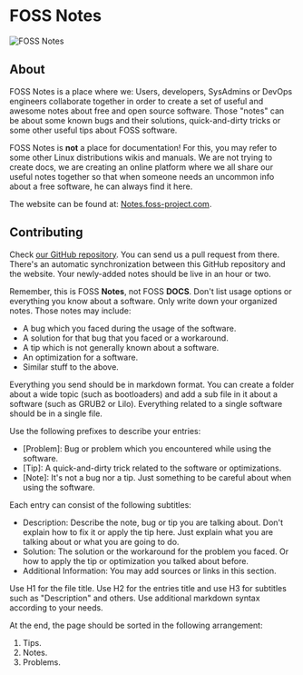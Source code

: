 # FOSS Notes

![FOSS Notes](https://i.imgur.com/D6gfbNP.png)

## About

FOSS Notes is a place where we: Users, developers, SysAdmins or DevOps engineers collaborate together in order to create a set of useful and awesome notes about free and open source software. Those "notes" can be about some known bugs and their solutions, quick-and-dirty tricks or some other useful tips about FOSS software.

FOSS Notes is **not** a place for documentation! For this, you may refer to some other Linux distributions wikis and manuals. We are not trying to create docs, we are creating an online platform where we all share our useful notes together so that when someone needs an uncommon info about a free software, he can always find it here.

The website can be found at: [Notes.foss-project.com](http://Notes.foss-project.com).

## Contributing

Check [our GitHub repository](https://github.com/foss-project/fossnotes). You can send us a pull request from there. There's an automatic synchronization between this GitHub repository and the website. Your newly-added notes should be live in an hour or two.

Remember, this is FOSS **Notes**, not FOSS **DOCS**. Don't list usage options or everything you know about a software. Only write down your organized notes. Those notes may include:

* A bug which you faced during the usage of the software.
* A solution for that bug that you faced or a workaround.
* A tip which is not generally known about a software.
* An optimization for a software.
* Similar stuff to the above.

Everything you send should be in markdown format. You can create a folder about a wide topic (such as bootloaders) and add a sub file in it about a software (such as GRUB2 or Lilo). Everything related to a single software should be in a single file.

Use the following prefixes to describe your entries:

* [Problem]: Bug or problem which you encountered while using the software.
* [Tip]: A quick-and-dirty trick related to the software or optimizations.
* [Note]: It's not a bug nor a tip. Just something to be careful about when using the software.

Each entry can consist of the following subtitles:

* Description: Describe the note, bug or tip you are talking about. Don't explain how to fix it or apply the tip here. Just explain what you are talking about or what you are going to do.
* Solution: The solution or the workaround for the problem you faced. Or how to apply the tip or optimization you talked about before.
* Additional Information: You may add sources or links in this section.

Use H1 for the file title. Use H2 for the entries title and use H3 for subtitles such as "Description" and others. Use additional markdown syntax according to your needs.

At the end, the page should be sorted in the following arrangement: 

1. Tips.
2. Notes.
3. Problems.

